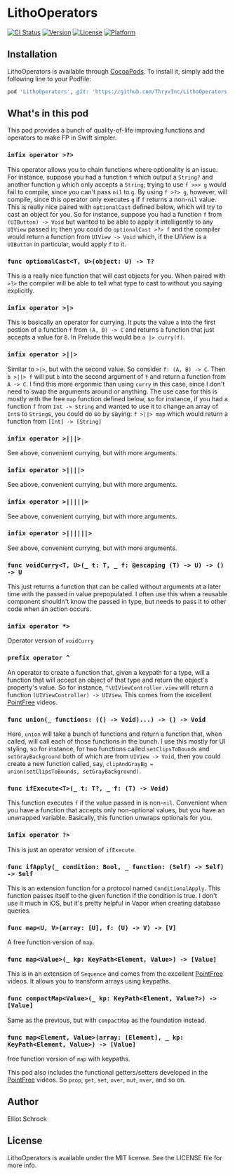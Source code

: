 # LithoOperators

[![CI Status](https://img.shields.io/travis/Elliot/LithoOperators.svg?style=flat)](https://travis-ci.org/Elliot/LithoOperators)
[![Version](https://img.shields.io/cocoapods/v/LithoOperators.svg?style=flat)](https://cocoapods.org/pods/LithoOperators)
[![License](https://img.shields.io/cocoapods/l/LithoOperators.svg?style=flat)](https://cocoapods.org/pods/LithoOperators)
[![Platform](https://img.shields.io/cocoapods/p/LithoOperators.svg?style=flat)](https://cocoapods.org/pods/LithoOperators)

## Installation

LithoOperators is available through [CocoaPods](https://cocoapods.org). To install
it, simply add the following line to your Podfile:

```ruby
pod 'LithoOperators', git: 'https://github.com/ThryvInc/LithoOperators'
```

## What's in this pod

This pod provides a bunch of quality-of-life improving functions and operators to make FP in Swift simpler.

### `infix operator >?>`
This operator allows you to chain functions where optionality is an issue. For instance,
suppose you had a function `f` which output a `String?` and another function `g` which only
accepts a `String`; trying to use `f >>> g` would fail to compile, since you can't pass `nil`
to `g`. By using `f >?> g`, however, will compile, since this operator only executes `g` if
`f` returns a non-`nil` value. This is really nice paired with `optionalCast` defined below,
which will try to cast an object for you. So for instance, suppose you had a function `f` from
`(UIButton) -> Void` but wanted to be able to apply it intelligently to any `UIView` passed
in; then you could do `optionalCast >?> f` and the compiler would return a function from
`UIView -> Void` which, if the UIView is a `UIButton` in particular, would apply `f` to it.

### `func optionalCast<T, U>(object: U) -> T?`
This is a really nice function that will cast objects for you. When paired with `>?>` the compiler will
be able to tell what type to cast to without you saying explicitly.

### `infix operator >|>`
This is basically an operator for currying. It puts the value `a` into the first postion of a function `f`
from `(A, B) -> C` and returns a function that just accepts a value for `B`. In Prelude this would
be `a |> curry(f)`.

### `infix operator >||>`
Similar to `>|>`, but with the second value. So consider `f: (A, B) -> C`. Then `b >||> f`
will put `b` into the second argument of `f` and return a function from `A -> C`. I find this more
ergonmic than using `curry` in this case, since I don't need to swap the arguments around or anything.
The use case for this is mostly with the free `map` function defined below, so for instance, if you had
a function `f` from `Int -> String` and wanted to use it to change an array of `Int`s to `String`s,
you could do so by saying: `f >||> map` which would return a function from `[Int] -> [String]`

### `infix operator >|||>`
See above, convenient currying, but with more arguments.
### `infix operator >||||>`
See above, convenient currying, but with more arguments.
### `infix operator >|||||>`
See above, convenient currying, but with more arguments.
### `infix operator >||||||>`
See above, convenient currying, but with more arguments.

### `func voidCurry<T, U>(_ t: T, _ f: @escaping (T) -> U) -> () -> U`
This just returns a function that can be called without arguments at a later time with the passed in value
prepopulated. I often use this when a reusable component shouldn't know the passed in type, but needs
to pass it to other code when an action occurs.

### `infix operator *>`
Operator version of `voidCurry`

### `prefix operator ^`
An operator to create a function that, given a keypath for a type, will a function that will accept
an object of that type and return the object's property's value. So for instance,
`^\UIViewController.view` will return a function `(UIViewController) -> UIView`. This comes from
the excellent [PointFree](https://pointfree.co) videos.

### `func union(_ functions: (() -> Void)...) -> () -> Void`
Here, `union` will take a bunch of functions and return a function that, when called, will
call each of those functions in the bunch. I use this mostly for UI styling, so for instance,
for two functions called `setClipsToBounds` and `setGrayBackground` both of
which are from `UIView -> Void`, then you could create a new function called, say,
`clipAndGrayBg = union(setClipsToBounds, setGrayBackground)`.

### `func ifExecute<T>(_ t: T?, _ f: (T) -> Void)`
This function executes `f` if the value passed in is non-`nil`. Convenient when you have
a function that accepts only non-optional values, but you have an unwrapped variable. Basically,
this function unwraps optionals for you.

### `infix operator ?>`
This is just an operator version of `ifExecute`.

### `func ifApply(_ condition: Bool, _ function: (Self) -> Self) -> Self`
This is an extension function for a protocol named `ConditionalApply`.  This function passes 
itself to the given function if the condition is true. I don't use it much in iOS, but
it's pretty helpful in Vapor when creating database queries.

### `func map<U, V>(array: [U], f: (U) -> V) -> [V]`
A free function version of `map`.

### `func map<Value>(_ kp: KeyPath<Element, Value>) -> [Value]`
This is in an extension of `Sequence` and comes from the excellent [PointFree](https://pointfree.co) videos.
It allows you to transform arrays using keypaths.

### `func compactMap<Value>(_ kp: KeyPath<Element, Value?>) -> [Value]`
Same as the previous, but with `compactMap` as the foundation instead.

### `func map<Element, Value>(array: [Element], _ kp: KeyPath<Element, Value>) -> [Value]`
free function version of `map` with keypaths.

This pod also includes the functional getters/setters developed in the [PointFree](https://pointfree.co) videos. 
So `prop`, `get`, `set`, `over`, `mut`, `mver`, and so on. 

## Author

Elliot Schrock

## License

LithoOperators is available under the MIT license. See the LICENSE file for more info.
